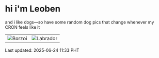 # hi i'm Leoben

and i like dogs—so have some random dog pics that change whenever my CRON feels like it

|  |  |
|--------|----------|
| ![Borzoi](https://random-dog-vercel.vercel.app/api/random-borzoi?v=1750736025) | ![Labrador](https://random-dog-vercel.vercel.app/api/random-labrador?v=1750736025) |

Last updated: 2025-06-24 11:33 PHT
